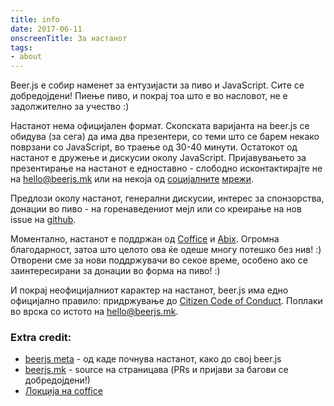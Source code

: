 ```yaml
---
title: info
date: 2017-06-11
onscreenTitle: За настанот
tags:
- about
---
```


Beer.js e собир наменет за ентузијасти за пиво и JavaScript. Сите се добредојдени! Пиење пиво, и покрај тоа што е во насловот, не е задолжително за учество :)

Настанот нема официјален формат. Скопската варијанта на beer.js се обидува (за сега) да има два презентери, со теми што се барем некако поврзани со JavaScript, во траење од 30-40 минути. Остатокот од настанот е дружење и дискусии околу JavaScript. Пријавувањето за презентирање на настанот е едноставно - слободно исконтактирајте не на [hello@beerjs.mk](mailto:hello@beerjs.mk) или на некоја од [социјалните](https://twitter.com/BeerjsSk) [мрежи](https://www.facebook.com/beerjsskopje).

Предлози околу настанот, генерални дискусии, интерес за спонзорства, донации во пиво - на горенаведениот мејл или со креирање на нов issue на [github](https://github.com/beerjs/skopje).

Моментално, настанот е поддржан од [Coffice](http://coffice.com.mk/) и [Abix](http://abix.mk/#/). Огромна благодарност, затоа што целото ова ќе одеше многу потешко без нив! :)
Отворени сме за нови поддржувачи во секое време, особено ако се заинтересирани за донации во форма на пиво! :)

И покрај неофицијалниот карактер на настанот, beer.js има едно официјално правило: придржување до [Citizen Code of Conduct](http://citizencodeofconduct.org/). Поплаки во врска со истото на [hello@beerjs.mk](mailto:hello@beerjs.mk).

### Extra credit:

* [beerjs meta](https://github.com/beerjs/meta) - од каде почнува настанот, како до свој beer.js
* [beerjs.mk](https://github.com/DBozhinovski/beerjs.mk) - source на страницава (PRs и пријави за багови се добредојдени!)
* [Локција на coffice](https://www.google.mk/maps/place/Coffice+-+coworking+space/@41.993962,21.4244203,17z/data=!3m1!4b1!4m5!3m4!1s0x1354144ac5d393eb:0x49de46da27753e35!8m2!3d41.993958!4d21.426609?hl=en)